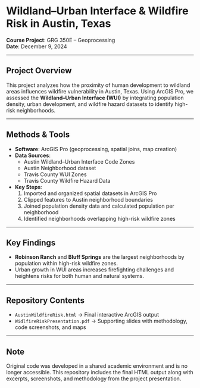 # Wildland–Urban Interface & Wildfire Risk in Austin, Texas

**Course Project**: GRG 350E – Geoprocessing  
**Date**: December 9, 2024  

---

## Project Overview
This project analyzes how the proximity of human development to wildland areas influences wildfire vulnerability in Austin, Texas. Using ArcGIS Pro, we assessed the **Wildland–Urban Interface (WUI)** by integrating population density, urban development, and wildfire hazard datasets to identify high-risk neighborhoods.

---

## Methods & Tools
- **Software**: ArcGIS Pro (geoprocessing, spatial joins, map creation)
- **Data Sources**:
  - Austin Wildland–Urban Interface Code Zones  
  - Austin Neighborhood dataset  
  - Travis County WUI Zones  
  - Travis County Wildfire Hazard Data  
- **Key Steps**:
  1. Imported and organized spatial datasets in ArcGIS Pro  
  2. Clipped features to Austin neighborhood boundaries  
  3. Joined population density data and calculated population per neighborhood  
  4. Identified neighborhoods overlapping high-risk wildfire zones  

---

## Key Findings
- **Robinson Ranch** and **Bluff Springs** are the largest neighborhoods by population within high-risk wildfire zones.  
- Urban growth in WUI areas increases firefighting challenges and heightens risks for both human and natural systems.  

---

## Repository Contents
- `AustinWildfireRisk.html` → Final interactive ArcGIS output  
- `WidlfireRiskPresentation.pdf` → Supporting slides with methodology, code screenshots, and maps  

---

## Note
Original code was developed in a shared academic environment and is no longer accessible. This repository includes the final HTML output along with excerpts, screenshots, and methodology from the project presentation.  
